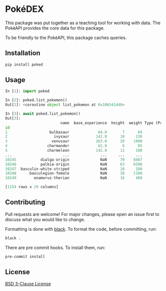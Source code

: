 # PokéDEX

This package was put together as a teaching tool for working with data. The PokéAPI provides the core data for this package.

To be friendly to the PokéAPI, this package caches queries.

## Installation

```bash
pip install poked
```

## Usage

```python
In [1]: import poked

In [2]: poked.list_pokemon()
Out[2]: <coroutine object list_pokemon at 0x106541440>

In [3]: await poked.list_pokemon()
Out[3]:
                         name  base_experience  height  weight Type (Primary) Type (Secondary)  ...  Is Mythical  Is Legendary                      Evolution Chain  Evolution Chain Length   Color      Shape
id                                                                                              ...
1                   bulbasaur             64.0       7      69          grass           poison  ...        False         False       [bulbasaur, ivysaur, venusaur]                     3.0   green  quadruped
2                     ivysaur            142.0      10     130          grass           poison  ...        False         False       [bulbasaur, ivysaur, venusaur]                     3.0   green  quadruped
3                    venusaur            263.0      20    1000          grass           poison  ...        False         False       [bulbasaur, ivysaur, venusaur]                     3.0   green  quadruped
4                  charmander             62.0       6      85           fire             None  ...        False         False  [charmander, charmeleon, charizard]                     3.0     red    upright
5                  charmeleon            142.0      11     190           fire             None  ...        False         False  [charmander, charmeleon, charizard]                     3.0     red    upright
...                       ...              ...     ...     ...            ...              ...  ...          ...           ...                                  ...                     ...     ...        ...
10245           dialga-origin              NaN      70    8487          steel           dragon  ...        False          True                             [dialga]                     1.0   white  quadruped
10246           palkia-origin              NaN      63    6590          water           dragon  ...        False          True                             [palkia]                     1.0  purple    upright
10247  basculin-white-striped              NaN      10     180          water             None  ...        False         False                           [basculin]                     1.0   green       fish
10248      basculegion-female              NaN      30    1100          water            ghost  ...        False         False                                 None                     NaN   green       fish
10249        enamorus-therian              NaN      16     480          fairy           flying  ...        False          True                                 None                     NaN    pink       arms

[1154 rows x 29 columns]
```

## Contributing

Pull requests are welcome! For major changes, please open an issue first to discuss what you would like to change.

Formatting is done with [black](https://black.readthedocs.io/en/stable/). To format the code, before committing, run:

```bash
black .
```

There are pre commit hooks. To install them, run:

```bash
pre-commit install
```

## License

[BSD 3-Clause License](https://choosealicense.com/licenses/bsd-3-clause/)
